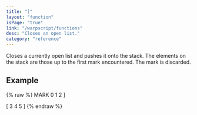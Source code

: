 ```yaml
---
title: "]"
layout: "function"
isPage: "true"
link: "/warpscript/functions"
desc: "Closes an open list."
category: "reference"
---
```

 
Closes a currently open list and pushes it onto the stack. The elements on the stack are those up to the first mark encountered. The mark is discarded.

## Example ##

{% raw %}
<warp10-warpscript-widget backend="{{backend}}"  exec-endpoint="{{execEndpoint}}">MARK
0 1 2 ]

[ 3 4 5 ]
</warp10-warpscript-widget>
{% endraw %}    
